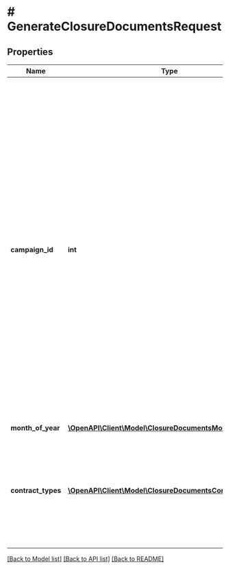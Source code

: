 # # GenerateClosureDocumentsRequest

## Properties

Name | Type | Description | Notes
------------ | ------------- | ------------- | -------------
**campaign_id** | **int** | Идентификатор кампании.  Его можно узнать с помощью запроса [GET campaigns](../../reference/campaigns/getCampaigns.md) или найти в кабинете продавца на Маркете — нажмите на название своего бизнеса и перейдите на страницу:    * **Модули и :no-translate[API]** → блок **Передача данных Маркету**.   * **Лог запросов** → выпадающий список в блоке **Показывать логи**.  ⚠️ Не передавайте вместо него идентификатор магазина, который указан в кабинете продавца на Маркете рядом с названием магазина и в некоторых отчетах. |
**month_of_year** | [**\OpenAPI\Client\Model\ClosureDocumentsMonthOfYearDTO**](ClosureDocumentsMonthOfYearDTO.md) |  |
**contract_types** | [**\OpenAPI\Client\Model\ClosureDocumentsContractType[]**](ClosureDocumentsContractType.md) | Типы договоров, по которым нужны закрывающие документы.  Если их не указать, вернется архив с документами по всем найденным договорам. | [optional]

[[Back to Model list]](../../README.md#models) [[Back to API list]](../../README.md#endpoints) [[Back to README]](../../README.md)
